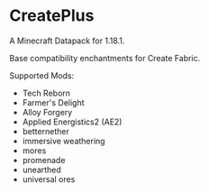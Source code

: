 # CreatePlus
A Minecraft Datapack for 1.18.1.

Base compatibility enchantments for Create Fabric.

Supported Mods:
- Tech Reborn
- Farmer's Delight
- Alloy Forgery
- Applied Energistics2 (AE2)
- betternether
- immersive weathering
- mores
- promenade
- unearthed
- universal ores
